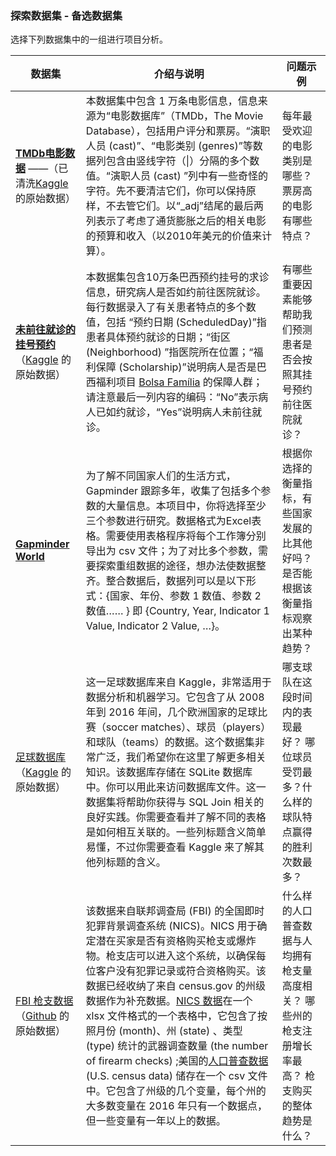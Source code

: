 ### 探索数据集 - 备选数据集

选择下列数据集中的一组进行项目分析。

| **数据集**                                  | **介绍与说明**                                | **问题示例**                                 |
| ---------------------------------------- | ---------------------------------------- | ---------------------------------------- |
| [**TMDb电影数据**]( https://d17h27t6h515a5.cloudfront.net/topher/2017/October/59dd1c4c_tmdb-movies/tmdb-movies.csv) ——（已清洗[Kaggle](https://www.kaggle.com/tmdb/tmdb-movie-metadata) 的原始数据） | 本数据集中包含 1 万条电影信息，信息来源为“电影数据库”（TMDb，The Movie Database），包括用户评分和票房。“演职人员 (cast)”、“电影类别 (genres)”等数据列包含由竖线字符（\|）分隔的多个数值。“演职人员 (cast) ”列中有一些奇怪的字符。先不要清洁它们，你可以保持原样，不去管它们。以“_adj”结尾的最后两列表示了考虑了通货膨胀之后的相关电影的预算和收入（以2010年美元的价值来计算）。 | 每年最受欢迎的电影类别是哪些？票房高的电影有哪些特点？              |
| [**未前往就诊的挂号预约**]( https://d17h27t6h515a5.cloudfront.net/topher/2017/October/59dd2e9a_noshowappointments-kagglev2-may-2016/noshowappointments-kagglev2-may-2016.csv)（[Kaggle](https://www.kaggle.com/joniarroba/noshowappointments) 的原始数据） | 本数据集包含10万条巴西预约挂号的求诊信息，研究病人是否如约前往医院就诊。每行数据录入了有关患者特点的多个数值，包括 “预约日期 (ScheduledDay)”指患者具体预约就诊的日期；“街区 (Neighborhood) ”指医院所在位置；“福利保障 (Scholarship)”说明病人是否是巴西福利项目 [Bolsa Família](https://en.wikipedia.org/wiki/Bolsa_Fam%C3%ADlia) 的保障人群；请注意最后一列内容的编码：“No”表示病人已如约就诊，“Yes”说明病人未前往就诊。 | 有哪些重要因素能够帮助我们预测患者是否会按照其挂号预约前往医院就诊？       |
| [**Gapminder World**](http://www.gapminder.org/data/) | 为了解不同国家人们的生活方式，Gapminder 跟踪多年，收集了包括多个参数的大量信息。本项目中，你将选择至少三个参数进行研究。数据格式为Excel表格。需要使用表格程序将每个工作簿分别导出为 csv 文件；为了对比多个参数，需要探索重组数据的途径，想办法使数据整齐。整合数据后，数据列可以是以下形式：{国家、年份、参数 1 数值、参数 2 数值…… } 即 {Country, Year, Indicator 1 Value, Indicator 2 Value, …}。 | 根据你选择的衡量指标，有些国家发展的比其他好吗？是否能根据该衡量指标观察出某种趋势？ |
| [足球数据库](https://d17h27t6h515a5.cloudfront.net/topher/2017/November/5a0a4cad_database/database.sqlite)（[Kaggle](https://www.kaggle.com/hugomathien/soccer) 的原始数据） | 这一足球数据库来自 Kaggle，非常适用于数据分析和机器学习。它包含了从 2008 年到 2016 年间，几个欧洲国家的足球比赛（soccer matches）、球员（players）和球队（teams）的数据。这个数据集非常广泛，我们希望你在这里了解更多相关知识。该数据库存储在 SQLite 数据库中。你可以用此来访问数据库文件。这一数据集将帮助你获得与 SQL Join 相关的良好实践。你需要查看并了解不同的表格是如何相互关联的。一些列标题含义简单易懂，不过你需要查看 Kaggle 来了解其他列标题的含义。 | 哪支球队在这段时间内的表现最好？ 哪位球员受罚最多？什么样的球队特点赢得的胜利次数最多？ |
| [FBI 枪支数据](https://d17h27t6h515a5.cloudfront.net/topher/2017/November/5a0a5623_ncis-and-census-data/ncis-and-census-data.zip)（[Github](https://github.com/BuzzFeedNews/nics-firearm-background-checks/blob/master/README.md) 的原始数据） | 该数据来自联邦调查局 (FBI) 的全国即时犯罪背景调查系统 (NICS)。NICS 用于确定潜在买家是否有资格购买枪支或爆炸物。枪支店可以进入这个系统，以确保每位客户没有犯罪记录或符合资格购买。该数据已经收纳了来自 census.gov 的州级数据作为补充数据。[NICS 数据](https://d17h27t6h515a5.cloudfront.net/topher/2017/November/5a0a4db8_gun-data/gun-data.xlsx)在一个 xlsx 文件格式的一个表格中，它包含了按照月份 (month)、州 (state) 、类型 (type) 统计的武器调查数量 (the number of firearm checks) ;美国的[人口普查数据](https://d17h27t6h515a5.cloudfront.net/topher/2017/November/5a0a554c_u.s.-census-data/u.s.-census-data.csv) (U.S. census data) 储存在一个 csv 文件中。它包含了州级的几个变量，每个州的大多数变量在 2016 年只有一个数据点，但一些变量有一年以上的数据。 | 什么样的人口普查数据与人均拥有枪支量高度相关？ 哪些州的枪支注册增长率最高？ 枪支购买的整体趋势是什么？ |

 

 
